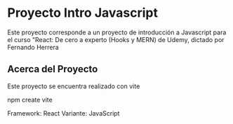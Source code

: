 # Proyecto Intro Javascript

Este proyecto corresponde a un proyecto de introducción a Javascript para el curso "React: De cero a experto (Hooks y MERN) de Udemy, dictado por Fernando Herrera

## Acerca del Proyecto

Este proyecto se encuentra realizado con vite 

npm create vite

Framework: React
Variante: JavaScript